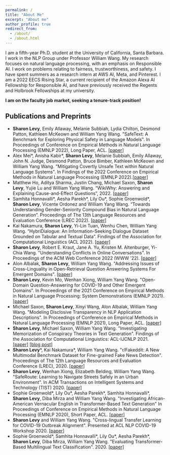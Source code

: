 ```yaml
---
permalink: /
title: "About Me"
excerpt: "About me"
author_profile: true
redirect_from: 
  - /about/
  - /about.html
---
```


I am a fifth-year Ph.D. student at the University of California, Santa Barbara. I work in the NLP Group under Professor William Wang. My research focuses on natural language processing, with an emphasis on Responsible AI. I work on problems relating to fairness, trustworthiness, and safety. I have spent summers as a research intern at AWS AI, Meta, and Pinterest. I am a 2022 EECS Rising Star, a current recipient of the Amazon Alexa AI Fellowship for Responsible AI, and have previously received the Regents and Holbrook Fellowships at my university.

**I am on the faculty job market, seeking a tenure-track position!**


## Publications and Preprints
- **Sharon Levy**, Emily Allaway, Melanie Subbiah, Lydia Chilton, Desmond Patton, Kathleen McKeown and William Yang Wang. "SafeText:
A Benchmark for Exploring Physical Safety in Language Models". In Proceedings of Conference on Empirical Methods in Natural Language Processing (EMNLP 2022), Long Paper, ACL. [[paper]](https://preview.aclanthology.org/emnlp-22-ingestion/2022.emnlp-main.154/)
- Alex Mei\*, Anisha Kabir\*, **Sharon Levy**, Melanie Subbiah, Emily Allaway, John N. Judge, Desmond Patton, Bruce Bimber, Kathleen McKeown and William Yang Wang. "Mitigating Covertly Unsafe Text within Natural Language Systems". In Findings of the 2022 Conference on Empirical Methods in Natural Language Processing (EMNLP 2022).[[paper]](https://preview.aclanthology.org/emnlp-22-ingestion/2022.findings-emnlp.211/)
- Matthew Ho, Aditya Sharma, Justin Chang, Michael Saxon, **Sharon Levy**, Yujie Lu and William Yang Wang. “WikiWhy: Answering and Explaining Cause-and-Effect Questions”, 2022. [[paper]](https://arxiv.org/abs/2210.12152)
- Samhita Honnavalli\*, Aesha Parekh\*, Lily Ou\*, Sophie Groenwold\*, **Sharon Levy**, Vicente Ordonez and William Yang Wang. “Towards Understanding Gender-Seniority Compound Bias in Natural Language Generation”. Proceedings of The 13th Language Resources and Evaluation Conference (LREC 2022). [[paper]](https://aclanthology.org/2022.lrec-1.177/)
- Kai Nakamura, **Sharon Levy**, Yi-Lin Tuan, Wenhu Chen, William Yang Wang. “HybriDialogue: An Information-Seeking Dialogue Dataset Grounded on Tabular and Textual Data”. Findings of the Association for Computational Linguistics (ACL 2022). [[paper]](https://aclanthology.org/2022.findings-acl.41/)
- **Sharon Levy**, Robert E. Kraut, Jane A. Yu, Kristen M. Altenburger, Yi-Chia Wang. "Understanding Conflicts in Online Conversations". In Proceedings of the ACM Web Conference 2022 (WWW ’22). [[paper]](https://dl.acm.org/doi/10.1145/3485447.3512131)
- Alon Albalak, **Sharon Levy**, William Yang Wang. "Addressing Issues of Cross-Linguality in Open-Retrieval Question Answering Systems For Emergent Domains". [[paper]](https://arxiv.org/abs/2201.11153)
- **Sharon Levy**, Kevin Mo, Wenhan Xiong, William Yang Wang. "Open-Domain Question-Answering for COVID-19 and Other Emergent Domains". In Proceedings of the 2021 Conference on Empirical Methods in Natural Language Processing: System Demonstrations (EMNLP 2021). [[paper]](https://aclanthology.org/2021.emnlp-demo.30/)
- Michael Saxon, **Sharon Levy**, Xinyi Wang, Alon Albalak, William Yang Wang. "Modeling Disclosive Transparency in NLP Application Descriptions". In Proceedings of Conference on Empirical Methods in Natural Language Processing (EMNLP 2021), Long Paper, ACL. [[paper]](https://aclanthology.org/2021.emnlp-main.153/)
- **Sharon Levy**, Michael Saxon, William Yang Wang. "Investigating Memorization of Conspiracy Theories in Text Generation". Findings of the Association for Computational Linguistics: ACL-IJCNLP 2021. [[paper]](https://aclanthology.org/2021.findings-acl.416/) [[blog post]](http://nlp.cs.ucsb.edu/blog/investigating-memorization-of-conspiracy-theories-in-text-generation.html)
- **Sharon Levy**\*, Kai Nakamura\*, William Yang Wang. "r/Fakeddit: A New Multimodal Benchmark Dataset for Fine-grained Fake News Detection". Proceedings of The 12th Language Resources and Evaluation Conference (LREC), 2020. [[paper]](https://www.aclweb.org/anthology/2020.lrec-1.755/)
- **Sharon Levy**, Wenhan Xiong, Elizabeth Belding, William Yang Wang. "SafeRoute: Learning to Navigate Streets Safely in an Urban Environment". In ACM Transactions on Intelligent Systems and Technology (TIST) 2020. [[paper]](https://dl.acm.org/doi/abs/10.1145/3402818)
- Sophie Groenwold\*, Lily Ou\*, Aesha Parekh\*, Samhita Honnavalli\*, **Sharon Levy**, Diba Mirza and William Yang Wang. "Investigating African-American Vernacular English in Transformer-Based Text Generation" In Proceedings of Conference on Empirical Methods in Natural Language Processing (EMNLP 2020), Short Paper, ACL. [[paper]](https://aclanthology.org/2020.emnlp-main.473/)
- **Sharon Levy** and William Yang Wang. "Cross-lingual Transfer Learning for COVID-19 Outbreak Alignment". Presented at ACL NLP COVID-19 Workshop 2020. [[paper]](https://aclanthology.org/2020.nlpcovid19-acl.15/)
- Sophie Groenwold\*, Samhita Honnavalli\*, Lily Ou\*, Aesha Parekh\*, **Sharon Levy**, Diba Mirza, William Yang Wang. "Evaluating Transformer-Based Multilingual Text Classification". 2020. [[paper]](https://arxiv.org/abs/2004.13939)
